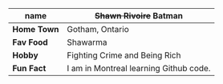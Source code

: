 **name** | ~~Shawn Rivoire~~ Batman
-----------------|----------------------------
**Home Town** | Gotham, Ontario 
**Fav Food** | Shawarma
**Hobby**| Fighting Crime and Being Rich
**Fun Fact** | I am in Montreal learning Github code. 
